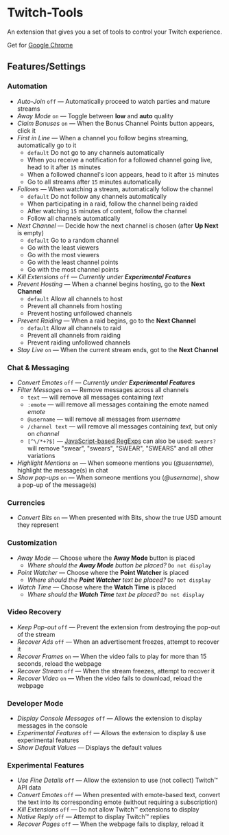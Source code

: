 # Twitch-Tools

An extension that gives you a set of tools to control your Twitch experience.

Get for [Google Chrome](https://chrome.google.com/webstore/detail/twitch-tools/fcfodihfdbiiogppbnhabkigcdhkhdjd)

## Features/Settings

### Automation

- *Auto-Join* `off` &mdash; Automatically proceed to watch parties and mature streams
- *Away Mode* `on` &mdash; Toggle between **low** and **auto** quality
- *Claim Bonuses* `on` &mdash; When the Bonus Channel Points button appears, click it
- *First in Line* &mdash; When a channel you follow begins streaming, automatically go to it
    - `default` Do not go to any channels automatically
    - When you receive a notification for a followed channel going live, head to it after `15` minutes
    - When a followed channel's icon appears, head to it after `15` minutes
    - Go to all streams after `15` minutes automatically
- *Follows* &mdash; When watching a stream, automatically follow the channel
    - `default` Do not follow any channels automatically
    - When participating in a raid, follow the channel being raided
    - After watching `15` minutes of content, follow the channel
    - Follow all channels automatically
- *Next Channel* &mdash; Decide how the next channel is chosen (after __Up Next__ is empty)
    - `default` Go to a random channel
    - Go with the least viewers
    - Go with the most viewers
    - Go with the least channel points
    - Go with the most channel points
- *Kill Extensions* `off` &mdash; *Currently under __Experimental Features__*
- *Prevent Hosting* &mdash; When a channel begins hosting, go to the __Next Channel__
    - `default` Allow all channels to host
    - Prevent all channels from hosting
    - Prevent hosting unfollowed channels
- *Prevent Raiding* &mdash; When a raid begins, go to the __Next Channel__
    - `default` Allow all channels to raid
    - Prevent all channels from raiding
    - Prevent raiding unfollowed channels
- *Stay Live* `on` &mdash; When the current stream ends, got to the __Next Channel__

### Chat & Messaging

- *Convert Emotes* `off` &mdash; *Currently under __Experimental Features__*
- *Filter Messages* `on` &mdash; Remove messages across all channels
    - `text` &mdash; will remove all messages containing *text*
    - `:emote` &mdash; will remove all messages containing the emote named *emote*
    - `@username` &mdash; will remove all messages from *username*
    - `/channel text` &mdash; will remove all messages containing *text*, but only on *channel*
    - `[^\/*+?$]` &mdash; [JavaScript-based RegExps](https://javascript.info/regular-expressions) can also be used: `swears?` will remove "swear", "swears", "SWEAR", "SWEARS" and all other variations
- *Highlight Mentions* `on` &mdash; When someone mentions you (*@username*), highlight the message(s) in chat
- *Show pop-ups* `on` &mdash; When someone mentions you (*@username*), show a pop-up of the message(s)

### Currencies

- *Convert Bits* `on` &mdash; When presented with Bits, show the true USD amount they represent

### Customization

- *Away Mode* &mdash; Choose where the **Away Mode** button is placed
    - *Where should the __Away Mode__ button be placed?* `Do not display`
- *Point Watcher* &mdash; Choose where the **Point Watcher** is placed
    - *Where should the __Point Watcher__ text be placed?* `Do not display`
- *Watch Time* &mdash; Choose where the **Watch Time** is placed
    - *Where should the __Watch Time__ text be placed?* `Do not display`

### Video Recovery

- *Keep Pop-out* `off` &mdash; Prevent the extension from destroying the pop-out of the stream
- *Recover Ads* `off` &mdash; When an advertisement freezes, attempt to recover it
- *Recover Frames* `on` &mdash; When the video fails to play for more than 15 seconds, reload the webpage
- *Recover Stream* `off` &mdash; When the stream freezes, attempt to recover it
- *Recover Video* `on` &mdash; When the video fails to download, reload the webpage

### Developer Mode

- *Display Console Messages* `off` &mdash; Allows the extension to display messages in the console
- *Experimental Features* `off` &mdash; Allows the extension to display &amp; use experimental features
- *Show Default Values* &mdash; Displays the default values

### Experimental Features

- *Use Fine Details* `off` &mdash; Allow the extension to use (not collect) Twitch&trade; API data
- *Convert Emotes* `off` &mdash; When presented with emote-based text, convert the text into its corresponding emote (without requiring a subscription)
- *Kill Extensions* `off` &mdash; Do not allow Twitch&trade; extensions to display
- *Native Reply* `off` &mdash; Attempt to display Twitch&trade; replies
- *Recover Pages* `off` &mdash; When the webpage fails to display, reload it
